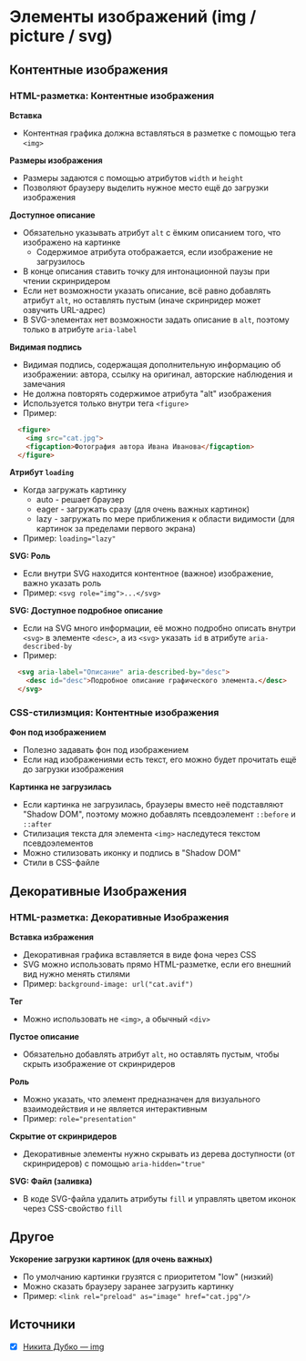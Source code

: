# Элементы изображений (img / picture / svg)

## Контентные изображения
### HTML-разметка: Контентные изображения
**Вставка**
- Контентная графика должна вставляться в разметке с помощью тега `<img>`

**Размеры изображения**
- Размеры задаются с помощью атрибутов `width` и `height`
- Позволяют браузеру выделить нужное место ещё до загрузки изображения

**Доступное описание**
- Обязательно указывать атрибут `alt` с ёмким описанием того, что изображено на картинке
  - Содержимое атрибута отображается, если изображение не загрузилось
- В конце описания ставить точку для интонационной паузы при чтении скринридером
- Если нет возможности указать описание, всё равно добавлять атрибут `alt`, но оставлять пустым (иначе скринридер может озвучить URL-адрес)
- В SVG-элементах нет возможности задать описание в `alt`, поэтому только в атрибуте `aria-label`

**Видимая подпись**
- Видимая подпись, содержащая дополнительную информацию об изображении: автора, ссылку на оригинал, авторские наблюдения и замечания
- Не должна повторять содержимое атрибута "alt" изображения
- Используется только внутри тега `<figure>`
- Пример:
```html
  <figure>
    <img src="cat.jpg">
    <figcaption>Фотография автора Ивана Иванова</figcaption>
  </figure>
```

**Атрибут `loading`**
- Когда загружать картинку
  - auto - решает браузер
  - eager - загружать сразу (для очень важных картинок)
  - lazy - загружать по мере приближения к области видимости (для картинок за пределами первого экрана)
- Пример: `loading="lazy"`

**SVG: Роль**
- Если внутри SVG находится контентное (важное) изображение, важно указать роль
- Пример: `<svg role="img">...</svg>`

**SVG: Доступное подробное описание**
- Если на SVG много информации, её можно подробно описать внутри `<svg>` в элементе `<desc>`, а из `<svg>` указать `id` в атрибуте `aria-described-by`
- Пример:
```html
  <svg aria-label="Описание" aria-described-by="desc">
    <desc id="desc">Подробное описание графического элемента.</desc>
  </svg>
```

### CSS-стилизмция: Контентные изображения
**Фон под изображением**
- Полезно задавать фон под изображением
- Если над изображениями есть текст, его можно будет прочитать ещё до загрузки изображения

**Картинка не загрузилась**
- Если картинка не загрузилась, браузеры вместо неё подставляют "Shadow DOM", поэтому можно добавлять псевдоэлемент `::before` и `::after`
- Стилизация текста для элемента `<img>` наследутеся текстом псевдоэлементов
- Можно стилизовать иконку и подпись в "Shadow DOM"
- Стили в CSS-файле


## Декоративные Изображения
### HTML-разметка: Декоративные Изображения
**Вставка избражения**
- Декоративная графика вставляется в виде фона через CSS
- SVG можно использовать прямо HTML-разметке, если его внешний вид нужно менять стилями
- Пример: `background-image: url("cat.avif")`

**Тег**
- Можно использовать не `<img>`, а обычный `<div>`

**Пустое описание**
- Обязательно добавлять атрибут `alt`, но оставлять пустым, чтобы скрыть изображение от скринридеров

**Роль**
- Можно указать, что элемент предназначен для визуального взаимодействия и не является интерактивным
- Пример: `role="presentation"`

**Скрытие от скринридеров**
- Декоративные элементы нужно скрывать из дерева доступности (от скринридеров) с помощью `aria-hidden="true"`

**SVG: Файл (заливка)**
- В коде SVG-файла удалить атрибуты `fill` и управлять цветом иконок через CSS-свойство `fill`


## Другое
**Ускорение загрузки картинок (для очень важных)**
- По умолчанию картинки грузятся с приоритетом "low" (низкий)
- Можно сказать браузеру заранее загрузить картинку
- Пример: `<link rel="preload" as="image" href="cat.jpg"/>`


## Источники
- [x] [Никита Дубко — img](https://www.youtube.com/watch?v=WfzKd16LplI)